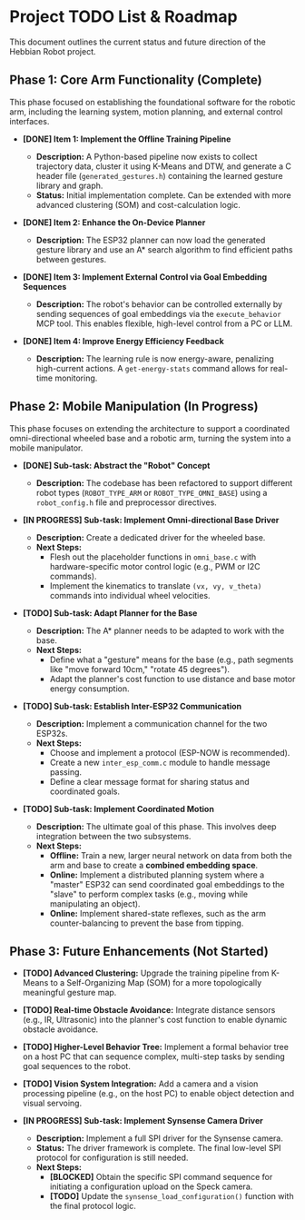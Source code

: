 # Project TODO List & Roadmap

This document outlines the current status and future direction of the Hebbian Robot project.

## Phase 1: Core Arm Functionality (Complete)

This phase focused on establishing the foundational software for the robotic arm, including the learning system, motion planning, and external control interfaces.

*   **[DONE] Item 1: Implement the Offline Training Pipeline**
    *   **Description:** A Python-based pipeline now exists to collect trajectory data, cluster it using K-Means and DTW, and generate a C header file (`generated_gestures.h`) containing the learned gesture library and graph.
    *   **Status:** Initial implementation complete. Can be extended with more advanced clustering (SOM) and cost-calculation logic.

*   **[DONE] Item 2: Enhance the On-Device Planner**
    *   **Description:** The ESP32 planner can now load the generated gesture library and use an A\* search algorithm to find efficient paths between gestures.

*   **[DONE] Item 3: Implement External Control via Goal Embedding Sequences**
    *   **Description:** The robot's behavior can be controlled externally by sending sequences of goal embeddings via the `execute_behavior` MCP tool. This enables flexible, high-level control from a PC or LLM.

*   **[DONE] Item 4: Improve Energy Efficiency Feedback**
    *   **Description:** The learning rule is now energy-aware, penalizing high-current actions. A `get-energy-stats` command allows for real-time monitoring.

## Phase 2: Mobile Manipulation (In Progress)

This phase focuses on extending the architecture to support a coordinated omni-directional wheeled base and a robotic arm, turning the system into a mobile manipulator.

*   **[DONE] Sub-task: Abstract the "Robot" Concept**
    *   **Description:** The codebase has been refactored to support different robot types (`ROBOT_TYPE_ARM` or `ROBOT_TYPE_OMNI_BASE`) using a `robot_config.h` file and preprocessor directives.

*   **[IN PROGRESS] Sub-task: Implement Omni-directional Base Driver**
    *   **Description:** Create a dedicated driver for the wheeled base.
    *   **Next Steps:**
        *   Flesh out the placeholder functions in `omni_base.c` with hardware-specific motor control logic (e.g., PWM or I2C commands).
        *   Implement the kinematics to translate `(vx, vy, v_theta)` commands into individual wheel velocities.

*   **[TODO] Sub-task: Adapt Planner for the Base**
    *   **Description:** The A\* planner needs to be adapted to work with the base.
    *   **Next Steps:**
        *   Define what a "gesture" means for the base (e.g., path segments like "move forward 10cm," "rotate 45 degrees").
        *   Adapt the planner's cost function to use distance and base motor energy consumption.

*   **[TODO] Sub-task: Establish Inter-ESP32 Communication**
    *   **Description:** Implement a communication channel for the two ESP32s.
    *   **Next Steps:**
        *   Choose and implement a protocol (ESP-NOW is recommended).
        *   Create a new `inter_esp_comm.c` module to handle message passing.
        *   Define a clear message format for sharing status and coordinated goals.

*   **[TODO] Sub-task: Implement Coordinated Motion**
    *   **Description:** The ultimate goal of this phase. This involves deep integration between the two subsystems.
    *   **Next Steps:**
        *   **Offline:** Train a new, larger neural network on data from both the arm and base to create a **combined embedding space**.
        *   **Online:** Implement a distributed planning system where a "master" ESP32 can send coordinated goal embeddings to the "slave" to perform complex tasks (e.g., moving while manipulating an object).
        *   **Online:** Implement shared-state reflexes, such as the arm counter-balancing to prevent the base from tipping.

## Phase 3: Future Enhancements (Not Started)

*   **[TODO] Advanced Clustering:** Upgrade the training pipeline from K-Means to a Self-Organizing Map (SOM) for a more topologically meaningful gesture map.
*   **[TODO] Real-time Obstacle Avoidance:** Integrate distance sensors (e.g., IR, Ultrasonic) into the planner's cost function to enable dynamic obstacle avoidance.
*   **[TODO] Higher-Level Behavior Tree:** Implement a formal behavior tree on a host PC that can sequence complex, multi-step tasks by sending goal sequences to the robot.
*   **[TODO] Vision System Integration:** Add a camera and a vision processing pipeline (e.g., on the host PC) to enable object detection and visual servoing.

*   **[IN PROGRESS] Sub-task: Implement Synsense Camera Driver**
    *   **Description:** Implement a full SPI driver for the Synsense camera.
    *   **Status:** The driver framework is complete. The final low-level SPI protocol for configuration is still needed.
    *   **Next Steps:**
        *   **[BLOCKED]** Obtain the specific SPI command sequence for initiating a configuration upload on the Speck camera.
        *   **[TODO]** Update the `synsense_load_configuration()` function with the final protocol logic.
